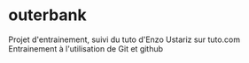 # outerbank
Projet d'entrainement, suivi du tuto d'Enzo Ustariz sur tuto.com
Entrainement à l'utilisation de Git et github
